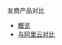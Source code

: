 <div class="sidebar_title icon-product__" title="友商产品对比">友商产品对比</div>

* [概览](/common-docs/README.md)
* [与阿里云对比](/common-docs/compared_with_aliyun.md)
